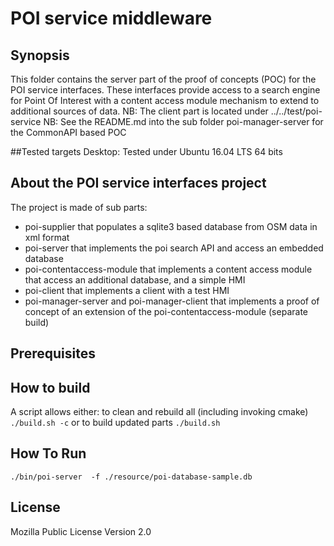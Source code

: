 # POI service middleware

## Synopsis
This folder contains the server part of the proof of concepts (POC) for the POI service interfaces. 
These interfaces provide access to a search engine for Point Of Interest with a content access module mechanism to extend to additional sources of data.
NB: The client part is located under ../../test/poi-service
NB: See the README.md into the sub folder poi-manager-server for the CommonAPI based POC

##Tested targets
Desktop: Tested under Ubuntu 16.04 LTS 64 bits
## About the POI service interfaces project
The project is made of sub parts:
- poi-supplier that populates a sqlite3 based database from OSM data in xml format
- poi-server that implements the poi search API and access an embedded database
- poi-contentaccess-module that implements a content access module that access an additional database, and a simple HMI 
- poi-client that implements a client with a test HMI 
- poi-manager-server and poi-manager-client that implements a  proof of concept of an extension of the poi-contentaccess-module (separate build)

## Prerequisites

## How to build
A script allows either:
to clean and rebuild all (including invoking cmake) 
```./build.sh -c```
or to build updated parts
```./build.sh```



## How To Run
```./bin/poi-server  -f ./resource/poi-database-sample.db```


## License

Mozilla Public License Version 2.0

